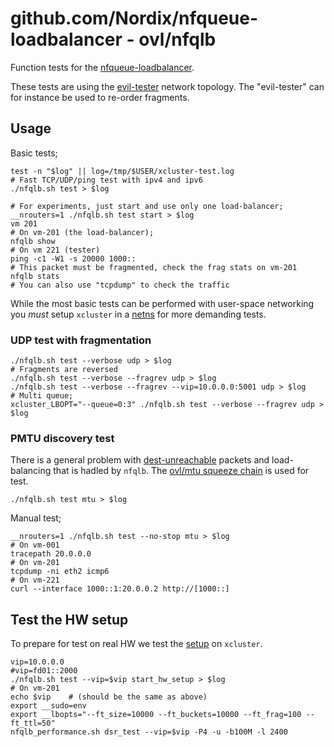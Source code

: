 # github.com/Nordix/nfqueue-loadbalancer - ovl/nfqlb

Function tests for the
[nfqueue-loadbalancer](https://github.com/Nordix/nfqueue-loadbalancer).

These tests are using the
[evil-tester](https://github.com/Nordix/xcluster/tree/master/ovl/network-topology#evil-tester)
network topology. The "evil-tester" can for instance be used to
re-order fragments.

## Usage

Basic tests;
```
test -n "$log" || log=/tmp/$USER/xcluster-test.log
# Fast TCP/UDP/ping test with ipv4 and ipv6
./nfqlb.sh test > $log

# For experiments, just start and use only one load-balancer;
__nrouters=1 ./nfqlb.sh test start > $log
vm 201
# On vm-201 (the load-balancer);
nfqlb show
# On vm 221 (tester)
ping -c1 -W1 -s 20000 1000::
# This packet must be fragmented, check the frag stats on vm-201
nfqlb stats
# You can also use "tcpdump" to check the traffic
```

While the most basic tests can be performed with user-space networking
you *must* setup `xcluster` in a
[netns](https://github.com/Nordix/xcluster/blob/master/doc/netns.md)
for more demanding tests.


### UDP test with fragmentation

```
./nfqlb.sh test --verbose udp > $log
# Fragments are reversed
./nfqlb.sh test --verbose --fragrev udp > $log
./nfqlb.sh test --verbose --fragrev --vip=10.0.0.0:5001 udp > $log
# Multi queue;
xcluster_LBOPT="--queue=0:3" ./nfqlb.sh test --verbose --fragrev udp > $log
```

### PMTU discovery test

There is a general problem with
[dest-unreachable](../../../destunreach.md) packets and load-balancing
that is hadled by `nfqlb`. The [ovl/mtu squeeze chain](https://github.com/Nordix/xcluster/tree/master/ovl/mtu#squeeze-chain) is used for test.

```
./nfqlb.sh test mtu > $log
```

Manual test;
```
__nrouters=1 ./nfqlb.sh test --no-stop mtu > $log
# On vm-001
tracepath 20.0.0.0
# On vm-201
tcpdump -ni eth2 icmp6
# On vm-221
curl --interface 1000::1:20.0.0.2 http://[1000::]
```


## Test the HW setup

To prepare for test on real HW we test the
[setup](https://github.com/Nordix/nfqueue-loadbalancer/blob/master/test/README.md#fragmentation-test)
on `xcluster`.

```
vip=10.0.0.0
#vip=fd01::2000
./nfqlb.sh test --vip=$vip start_hw_setup > $log
# On vm-201
echo $vip    # (should be the same as above)
export __sudo=env
export __lbopts="--ft_size=10000 --ft_buckets=10000 --ft_frag=100 --ft_ttl=50"
nfqlb_performance.sh dsr_test --vip=$vip -P4 -u -b100M -l 2400
```

